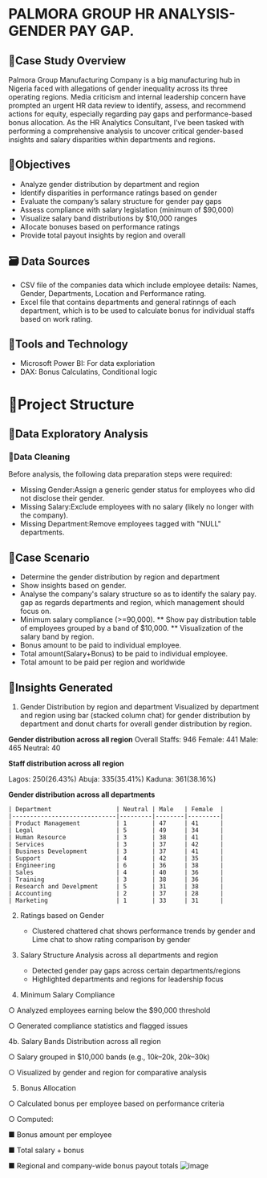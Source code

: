 # PALMORA GROUP HR ANALYSIS- GENDER PAY GAP.

## 📌Case Study Overview
Palmora Group Manufacturing Company is a big manufacturing hub in Nigeria faced with allegations of gender inequality across its three operating regions. Media criticism and internal leadership concern have prompted an urgent HR data review to identify, assess, and recommend actions for equity, especially regarding pay gaps and performance-based bonus allocation.
As the HR Analytics Consultant, I’ve been tasked with performing a comprehensive analysis to uncover critical gender-based insights and salary disparities within departments and regions.

## 🎯Objectives
  * Analyze gender distribution by department and region
  * Identify disparities in performance ratings based on gender
  * Evaluate the company’s salary structure for gender pay gaps
  * Assess compliance with salary legislation (minimum of $90,000)
  * Visualize salary band distributions by $10,000 ranges
  * Allocate bonuses based on performance ratings
  * Provide total payout insights by region and overall
    
## 🗃️ Data Sources
  * CSV file of the companies data which include employee details: Names, Gender, Departments, Location and Performance rating.
  * Excel file that contains departments and general ratinngs of each department, which is to be used to calculate bonus for individual staffs based on work rating.

## 🧰Tools and Technology
  * Microsoft Power BI: For data exploriation
  * DAX: Bonus Calculatins, Conditional logic

# 🧬Project Structure

## 🚧Data Exploratory Analysis
### 🧹Data Cleaning
Before analysis, the following data preparation steps were required:
  * Missing Gender:Assign a generic gender status for employees who did not disclose their gender.
  * Missing Salary:Exclude employees with no salary (likely no longer with the company).
  * Missing Department:Remove employees tagged with "NULL" departments.

## 📌Case Scenario
  * Determine the gender distribution by region and department
  * Show insights based on gender.
  * Analyse the company's salary structure so as to identify the salary pay.   gap as regards departments and region, which management should focus on.
  * Minimum salary compliance (>=90,000).
    ** Show pay distribution table of employees grouped by a band of $10,000.
    ** Visualization of the salary band by region.
  * Bonus amount to be paid to individual employee.
  * Total amount(Salary+Bonus) to be paid to individual employee.
  * Total amount to be paid per region and worldwide

## 🧠Insights Generated
1. Gender Distribution by region and department
Visualized by department and region using bar (stacked column chat) for gender distribution by department and donut charts for overall gender distribution by region.

  **Gender distribution across all region**
  Overall Staffs: 946
  Female: 441
  Male: 465
  Neutral: 40
  
  **Staff distribution across all region**
  
  Lagos: 250(26.43%)
  Abuja: 335(35.41%)
  Kaduna: 361(38.16%)
  
  **Gender distribution across all departments**
    
    | Department                  | Neutral | Male   | Female  |
    |-----------------------------|---------|--------|---------|
    | Product Management          | 1       | 47     | 41      |
    | Legal                       | 5       | 49     | 34      |
    | Human Resource              | 3       | 38     | 41      |
    | Services                    | 3       | 37     | 42      |
    | Business Development        | 3       | 37     | 41      |
    | Support                     | 4       | 42     | 35      |
    | Engineering                 | 6       | 36     | 38      |
    | Sales                       | 4       | 40     | 36      | 
    | Training                    | 3       | 38     | 36      |
    | Research and Develpment     | 5       | 31     | 38      |
    | Accounting                  | 2       | 37     | 28      |
    | Marketing                   | 1       | 33     | 31      |
    
2.	Ratings based on Gender
    * Clustered chattered chat shows performance trends by gender and Lime chat to show rating comparison by gender

3.	Salary Structure Analysis across all departments and region
	  * Detected gender pay gaps across certain departments/regions
    * Highlighted departments and regions for leadership focus

4.	Minimum Salary Compliance

○	Analyzed employees earning below the $90,000 threshold

○	Generated compliance statistics and flagged issues

4b. Salary Bands Distribution across all region

○	Salary grouped in $10,000 bands (e.g., $10k–$20k, $20k–$30k)

○	Visualized by gender and region for comparative analysis

5.	Bonus Allocation

○	Calculated bonus per employee based on performance criteria

○	Computed:

■	Bonus amount per employee

■	Total salary + bonus

■	Regional and company-wide bonus payout totals
![image](https://github.com/user-attachments/assets/2677e5a7-bd9c-4195-bfbe-b856c2e9bb42)

  



